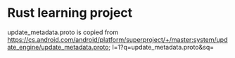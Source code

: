 # Rust learning project

update_metadata.proto is copied from https://cs.android.com/android/platform/superproject/+/master:system/update_engine/update_metadata.proto;
l=1?q=update_metadata.proto&sq=